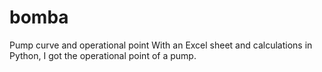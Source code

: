 # bomba
Pump curve and operational point
With an Excel sheet and calculations in Python, I got the operational point of a pump.
